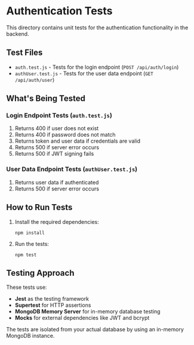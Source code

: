 # Authentication Tests

This directory contains unit tests for the authentication functionality in the backend.

## Test Files

- `auth.test.js` - Tests for the login endpoint (`POST /api/auth/login`)
- `authUser.test.js` - Tests for the user data endpoint (`GET /api/auth/user`)

## What's Being Tested

### Login Endpoint Tests (`auth.test.js`)

1. Returns 400 if user does not exist
2. Returns 400 if password does not match
3. Returns token and user data if credentials are valid
4. Returns 500 if server error occurs
5. Returns 500 if JWT signing fails

### User Data Endpoint Tests (`authUser.test.js`)

1. Returns user data if authenticated
2. Returns 500 if server error occurs

## How to Run Tests

1. Install the required dependencies:
   ```
   npm install
   ```

2. Run the tests:
   ```
   npm test
   ```

## Testing Approach

These tests use:
- **Jest** as the testing framework
- **Supertest** for HTTP assertions
- **MongoDB Memory Server** for in-memory database testing
- **Mocks** for external dependencies like JWT and bcrypt

The tests are isolated from your actual database by using an in-memory MongoDB instance.
